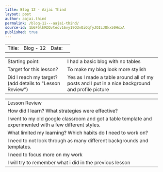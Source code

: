 ```yaml
---
title: Blog 12 - Aajai Thind
layout: post
author: aajai.thind
permalink: /blog-12---aajai-thind/
source-id: 1b6F5lhRDDvteov16vy19Q3vQiQqfyJOILJOkx50HsxA
published: true
---
```

<table>
  <tr>
    <td>Title:  </td>
    <td>Blog - 12</td>
    <td> Date:  </td>
    <td></td>
  </tr>
</table>


<table>
  <tr>
    <td>Starting point:</td>
    <td>I had a basic blog with no tables</td>
  </tr>
  <tr>
    <td>Target for this lesson?</td>
    <td>To make my blog look more stylish </td>
  </tr>
  <tr>
    <td>Did I reach my target? 
(add details to "Lesson Review")</td>
    <td>Yes as I made a table around all of my posts and I put in a nice background and profile picture
</td>
  </tr>
</table>


<table>
  <tr>
    <td>Lesson Review</td>
  </tr>
  <tr>
    <td>How did I learn? What strategies were effective? </td>
  </tr>
  <tr>
    <td>I went to my old google classroom and got a table template and experimented with a few different styles.</td>
  </tr>
  <tr>
    <td>What limited my learning? Which habits do I need to work on? </td>
  </tr>
  <tr>
    <td>I need to not look through as many different backgrounds and templates.</td>
  </tr>
  <tr>
    <td>I need to focus more on my work</td>
  </tr>
  <tr>
    <td>I will try to remember what i did in the previous lesson</td>
  </tr>
</table>


